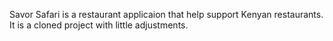 Savor Safari is a restaurant applicaion that help support Kenyan restaurants. It is a cloned project with little adjustments.
